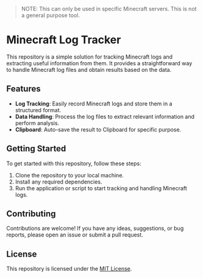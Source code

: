 > NOTE: This can only be used in specific Minecraft servers. This is not a general purpose tool.

# Minecraft Log Tracker

This repository is a simple solution for tracking Minecraft logs and extracting useful information from them. It provides a straightforward way to handle Minecraft log files and obtain results based on the data.

## Features

- **Log Tracking**: Easily record Minecraft logs and store them in a structured format.
- **Data Handling**: Process the log files to extract relevant information and perform analysis.
- **Clipboard**: Auto-save the result to Clipboard for specific purpose.

## Getting Started

To get started with this repository, follow these steps:

1. Clone the repository to your local machine.
2. Install any required dependencies.
4. Run the application or script to start tracking and handling Minecraft logs.

## Contributing

Contributions are welcome! If you have any ideas, suggestions, or bug reports, please open an issue or submit a pull request.

## License

This repository is licensed under the [MIT License](LICENSE).